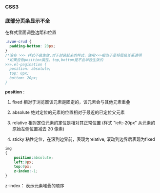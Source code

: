 ### CSS3

###  底部分页条显示不全

在样式里面调整边距和位置

```css
.avue-crud {
  padding-bottom: 20px;
}
/*没有 >>> 样式不会生效,对于封装起来的样式，使用>>>相当于是将层级关系透明
 *如果没有position属性，top,bottom是不会单独生效的
>>>.el-pagination {  
  position: absolute;
  top: 0px;
  bottom: 20px;
}
```

**position** : 

1. fixed   相对于浏览器该元素是固定的，该元素会与其他元素重叠

2. absolute  绝对定位的元素的位置相对于最近的已定位父元素

3. relative 相对定位元素的定位是相对其正常位置  (样式 "left:-20px" 从元素的原始左侧位置减去 20 像素)
4. sticky  粘性定位，在滚到边界前，表现为relative, 滚动到边界后表现为fixed

```css
img
{
    position:absolute;
    left:0px;
    top:0px;
    z-index:-1;
}
```

   z-index： 表示元素堆叠的顺序